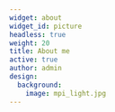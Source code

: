```yaml
---
widget: about
widget_id: picture
headless: true
weight: 20
title: About me
active: true
author: admin
design:
  background:
    image: mpi_light.jpg
---
```

